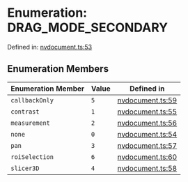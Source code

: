 # Enumeration: DRAG_MODE_SECONDARY

Defined in: [nvdocument.ts:53](https://github.com/niivue/niivue/blob/main/packages/niivue/src/nvdocument.ts#L53)

## Enumeration Members

| Enumeration Member                       | Value | Defined in                                                                                           |
| ---------------------------------------- | ----- | ---------------------------------------------------------------------------------------------------- |
| <a id="callbackonly"></a> `callbackOnly` | `5`   | [nvdocument.ts:59](https://github.com/niivue/niivue/blob/main/packages/niivue/src/nvdocument.ts#L59) |
| <a id="contrast"></a> `contrast`         | `1`   | [nvdocument.ts:55](https://github.com/niivue/niivue/blob/main/packages/niivue/src/nvdocument.ts#L55) |
| <a id="measurement"></a> `measurement`   | `2`   | [nvdocument.ts:56](https://github.com/niivue/niivue/blob/main/packages/niivue/src/nvdocument.ts#L56) |
| <a id="none"></a> `none`                 | `0`   | [nvdocument.ts:54](https://github.com/niivue/niivue/blob/main/packages/niivue/src/nvdocument.ts#L54) |
| <a id="pan"></a> `pan`                   | `3`   | [nvdocument.ts:57](https://github.com/niivue/niivue/blob/main/packages/niivue/src/nvdocument.ts#L57) |
| <a id="roiselection"></a> `roiSelection` | `6`   | [nvdocument.ts:60](https://github.com/niivue/niivue/blob/main/packages/niivue/src/nvdocument.ts#L60) |
| <a id="slicer3d"></a> `slicer3D`         | `4`   | [nvdocument.ts:58](https://github.com/niivue/niivue/blob/main/packages/niivue/src/nvdocument.ts#L58) |
